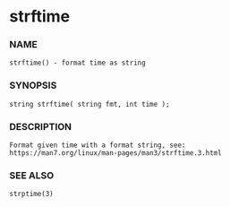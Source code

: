 # strftime

### NAME

    strftime() - format time as string

### SYNOPSIS

    string strftime( string fmt, int time );

### DESCRIPTION

    Format given time with a format string, see:
    https://man7.org/linux/man-pages/man3/strftime.3.html

### SEE ALSO

    strptime(3)

